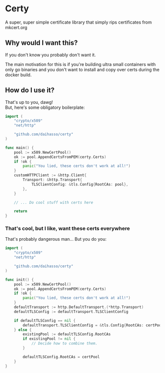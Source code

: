 # Certy
A super, super simple certificate library that simply rips certificates from
mkcert.org

## Why would I want this?
If you don't know you probably don't want it.  

The main motivation for this is if you're building ultra small containers with
only go binaries and you don't want to install and copy over certs during the
docker build.

## How do I use it?
That's up to you, dawg!  
But, here's some obligatory boilerplate:
``` go
import (
    "crypto/x509"
    "net/http"

    "github.com/daihasso/certy"
)

func main() {
    pool := x509.NewCertPool()
    ok := pool.AppendCertsFromPEM(certy.Certs)
    if !ok {
        panic("You lied, these certs don't work at all!")
    }
    customHTTPClient := &http.Client{
        Transport: &http.Transport{
            TLSClientConfig: &tls.Config{RootCAs: pool},
        },
    }

    // ... Do cool stuff with certs here

    return
}
```

### That's cool, but I like, want these certs __everywhere__
That's probably dangerous man... But you do you:
``` go
import (
    "crypto/x509"
    "net/http"

    "github.com/daihasso/certy"
)

func init() {
    pool := x509.NewCertPool()
    ok := pool.AppendCertsFromPEM(certy.Certs)
    if !ok {
        panic("You lied, these certs don't work at all!")
    }
    defaultTransport := http.DefaultTransport.(*http.Transport)
    defaultTLSConfig := defaultTransport.TLSClientConfig

    if defaultTLSConfig == nil {
        defaultTransport.TLSClientConfig = &tls.Config{RootCAs: certPool}
    } else {
        existingPool := defaultTLSConfig.RootCAs
        if existingPool != nil {
            // Decide how to combine them.
        }

        defaultTLSConfig.RootCAs = certPool
    }
}
```

